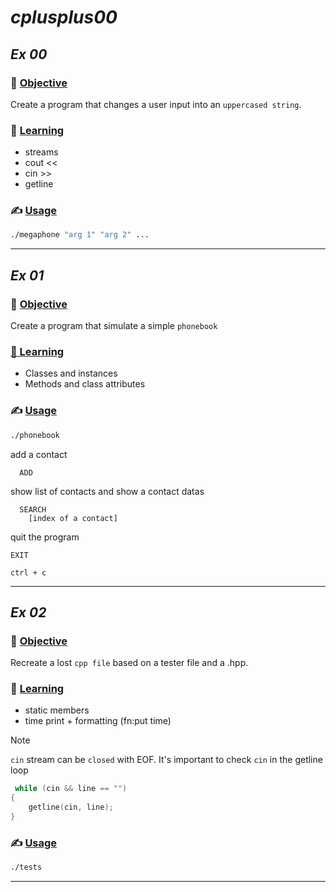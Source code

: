 # *cplusplus00*

## *Ex 00*
### 🎯 <ins>Objective</ins>
Create a program that changes a user input into an `uppercased string`.
### 📖 <ins>Learning</ins>
- streams
 - cout <<
 - cin >>
 - getline
### ✍️ <ins>Usage</ins>
```bash
./megaphone "arg 1" "arg 2" ... 
```
***
## *Ex 01*
### 🎯 <ins>Objective</ins>
Create a program that simulate a simple `phonebook`

### <ins> 📖 Learning</ins>
- Classes and instances
- Methods and class attributes

### ✍️ <ins>Usage</ins>
```bash
./phonebook
```
add a contact
```
  ADD
```
show list of contacts and show a contact datas
```
  SEARCH
    [index of a contact]
```
quit the program
```
EXIT
```
```
ctrl + c
```
***
## *Ex 02*
### 🎯 <ins>Objective</ins>
Recreate a lost `cpp file` based on a tester file and a .hpp.

### 📖 <ins>Learning</ins>
- static members
- time print + formatting (fn:put time)

> [!NOTE]
> `cin` stream can be `closed` with EOF.
> It's important to check `cin` in the getline loop
> ```cpp
>  while (cin && line == "")
> {
>     getline(cin, line);
> }
> ```
### ✍️ <ins>Usage</ins>
```bash
./tests
```
***
